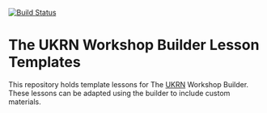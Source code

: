 [![Build Status](https://travis-ci.com/carpentries/workshop-template.svg?branch=gh-pages)](https://travis-ci.com/carpentries/workshop-template)

# The UKRN Workshop Builder Lesson Templates

This repository holds template lessons for The [UKRN](https://ukrn.org/) Workshop Builder. These lessons can be adapted using the builder to include custom materials.
